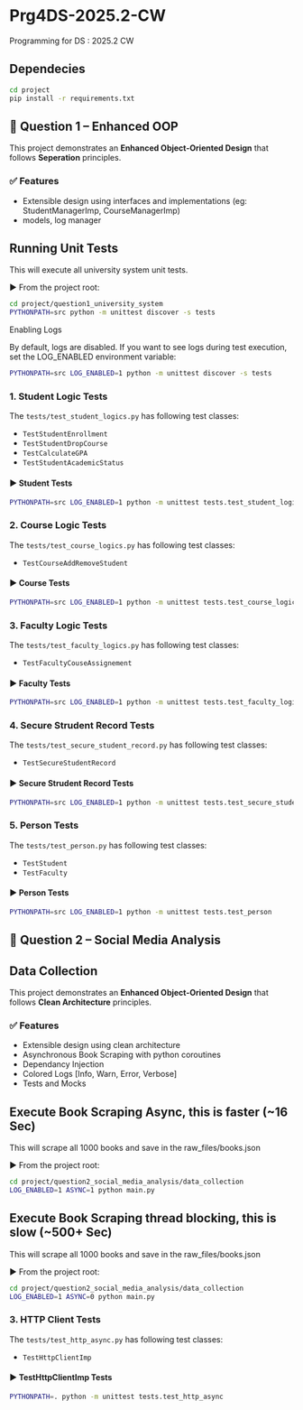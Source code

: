 # Prg4DS-2025.2-CW
Programming for DS : 2025.2 CW

## Dependecies
```bash
cd project
pip install -r requirements.txt
```

## 📌 Question 1 – Enhanced OOP

This project demonstrates an **Enhanced Object-Oriented Design** that follows **Seperation** principles.

### ✅ Features
- Extensible design using interfaces and implementations (eg: StudentManagerImp, CourseManagerImp)
- models, log manager

## Running Unit Tests

This will execute all university system unit tests.

▶️  From the project root:

```bash
cd project/question1_university_system
PYTHONPATH=src python -m unittest discover -s tests
```

Enabling Logs

By default, logs are disabled.
If you want to see logs during test execution, set the LOG_ENABLED environment variable:

```bash
PYTHONPATH=src LOG_ENABLED=1 python -m unittest discover -s tests
```

### 1. Student Logic Tests

The `tests/test_student_logics.py` has following test classes:

- `TestStudentEnrollment`
- `TestStudentDropCourse`
- `TestCalculateGPA`
- `TestStudentAcademicStatus`

#### ▶️ Student Tests
```bash
PYTHONPATH=src LOG_ENABLED=1 python -m unittest tests.test_student_logics
```

### 2. Course Logic Tests

The `tests/test_course_logics.py` has following test classes:

- `TestCourseAddRemoveStudent`

#### ▶️ Course Tests
```bash
PYTHONPATH=src LOG_ENABLED=1 python -m unittest tests.test_course_logics
```

### 3. Faculty Logic Tests

The `tests/test_faculty_logics.py` has following test classes:

- `TestFacultyCouseAssignement`

#### ▶️ Faculty Tests
```bash
PYTHONPATH=src LOG_ENABLED=1 python -m unittest tests.test_faculty_logics
```

### 4. Secure Strudent Record Tests

The `tests/test_secure_student_record.py` has following test classes:

- `TestSecureStudentRecord`

#### ▶️ Secure Strudent Record Tests
```bash
PYTHONPATH=src LOG_ENABLED=1 python -m unittest tests.test_secure_student_record
```

### 5. Person Tests

The `tests/test_person.py` has following test classes:

- `TestStudent`
- `TestFaculty`

#### ▶️ Person Tests
```bash
PYTHONPATH=src LOG_ENABLED=1 python -m unittest tests.test_person
```

## 📌 Question 2 – Social Media Analysis

## Data Collection

This project demonstrates an **Enhanced Object-Oriented Design** that follows **Clean Architecture** principles.

### ✅ Features
- Extensible design using clean architecture
- Asynchronous Book Scraping with python coroutines
- Dependancy Injection
- Colored Logs [Info, Warn, Error, Verbose]
- Tests and Mocks

## Execute Book Scraping Async, this is faster (~16 Sec)

This will scrape all 1000 books and save in the raw_files/books.json

▶️  From the project root:

```bash
cd project/question2_social_media_analysis/data_collection
LOG_ENABLED=1 ASYNC=1 python main.py
```

## Execute Book Scraping thread blocking, this is slow (~500+ Sec)

This will scrape all 1000 books and save in the raw_files/books.json

▶️  From the project root:

```bash
cd project/question2_social_media_analysis/data_collection
LOG_ENABLED=1 ASYNC=0 python main.py
```

### 3. HTTP Client Tests

The `tests/test_http_async.py` has following test classes:

- `TestHttpClientImp`

#### ▶️ TestHttpClientImp Tests
```bash
PYTHONPATH=. python -m unittest tests.test_http_async
```